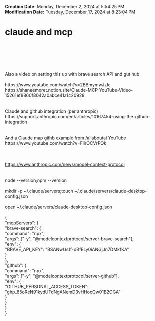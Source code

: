 <div><b>Creation Date:</b> Monday, December 2, 2024 at 5:54:25 PM<br></div>
<div><b>Modification Date:</b> Tuesday, December 17, 2024 at 8:23:04 PM<br></div>
<div><h1>claude and mcp </h1><h1><br></h1></div>
<div><br></div>
<div>Also a video on setting this up with brave search API and gut hub<br></div>
<div><br></div>
<div>https://www.youtube.com/watch?v=2BBmymwJzIc<br></div>
<div>https://shaneemoret.notion.site/Claude-MCP-YouTube-Video-15261ef8860f8042a0abce41a1420928 <br></div>
<div><br></div>
<div><br></div>
<div>Claude and github integration (per anthropic)<br></div>
<div>https://support.anthropic.com/en/articles/10167454-using-the-github-integration<br></div>
<div><br></div>
<div><br></div>
<div>And a Claude map githb example from /allaboutai YouTube <br></div>
<div>https://www.youtube.com/watch?v=FiirOCVrPOk<br></div>
<div><br></div>
<div><br></div>
<div><br></div>
<div><a href=https://www.anthropic.com/news/model-context-protocol>https://www.anthropic.com/news/model-context-protocol</a><br></div>
<div><br></div>
<div><br></div>
<div>node --version;npm --version</div>
<div><br></div>
<div>mkdir -p ~/.claude/servers;touch ~/.claude/servers/claude-desktop-config.json</div>
<div><br></div>
<div>open ~/.claude/servers/claude-desktop-config.json</div>
<div><br></div>
<div>{</div>
<div>  &quotmcpServers&quot: {</div>
<div>    &quotbrave-search&quot: {</div>
<div>      &quotcommand&quot: &quotnpx&quot,</div>
<div>      &quotargs&quot: [&quot-y&quot, &quot@modelcontextprotocol/server-brave-search&quot],</div>
<div>      &quotenv&quot: {</div>
<div>        &quotBRAVE_API_KEY&quot: &quotBSANwUs1f-dBfELy0iANGjJn7DMkfKA&quot</div>
<div>      }</div>
<div>    },</div>
<div>    &quotgithub&quot: {</div>
<div>      &quotcommand&quot: &quotnpx&quot,</div>
<div>      &quotargs&quot: [&quot-y&quot, &quot@modelcontextprotocol/server-github&quot],</div>
<div>      &quotenv&quot: {</div>
<div>        &quotGITHUB_PERSONAL_ACCESS_TOKEN&quot: &quot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&quot</div>
<div>      }</div>
<div>    }</div>
<div>  }</div>
<div>}</div>

